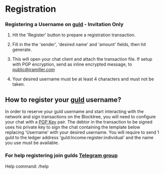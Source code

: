 # Registration

### **Registering a Username on [guld](http://guld.chat/) - Invitation Only**

1. Hit the 'Register' button to prepare a registration transaction. 

2. Fill in the the 'sender', 'desired name' and 'amount' fields, then hit generate. 

3. This will open your chat client and attach the transaction file. If setup with PGP encryption, send as inline encrypted message, to public@iramiller.com 

4. Your desired username must be at least 4 characters and must not be taken.

## **How to register your [guld](guld.io) username?**

In order to reserve your guld username and start interacting with the network and sign transactions on the Blocktree, you will need to configure your chat with a [PGP Key](http://guld.chat/4-FAQ.html) pair. The debtor in the transaction to be signed uses his private key to sign the chat containing the template below replacing 'Username' with your desired username. You will require to send 1 guld to the ledger address 'guld:Income:register:individual' and the name you use must be available.

### **For help registering join gulds [Telegram group](https://t.me/guldcoin)**

Help command: /help
